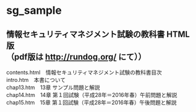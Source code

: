 # sg_sample
情報セキュリティマネジメント試験の教科書 HTML版  
（pdf版は http://rundog.org/ にて））
---
contents.html　情報セキュリティマネジメント試験の教科書目次  
intro.htm　本書について  
chap13.htm　13章 サンプル問題と解説  
chap14.htm　14章 第１回試験（平成28年＝2016年春）午前問題と解説  
chap15.htm　15章 第１回試験（平成28年＝2016年春）午後問題と解説  
